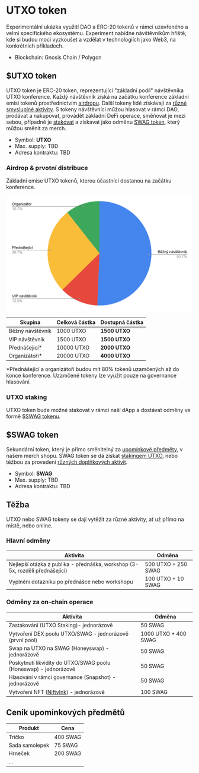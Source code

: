 # UTXO token

Experimentální ukázka využití DAO a ERC-20 tokenů v rámci uzavřeného a velmi specifického ekosystému. Experiment nabídne návštěvníkům hřiště, kde si budou moci vyzkoušet a vzdělat v technologiích jako Web3, na konkrétních příkladech.

* Blockchain: Gnosis Chain / Polygon

## $UTXO token

UTXO token je ERC-20 token, reprezentující "základní podíl" návštěvníka UTXO konference. Každý návštěvník získá na začátku konference základní emisi tokenů prostřednictvím [airdropu](utxo-token.md#airdrop). Další tokeny lidé získávají  za [různé smysluplné aktivity](utxo-token.md#hlavni-odmeny). S tokeny návštěvníci můžou hlasovat v rámci DAO, prodávat a nakupovat, provádět základní DeFi operace, směňovat je mezi sebou, případně je [stakovat](utxo-token.md#utxo-staking) a získavat jako odměnu [SWAG token](utxo-token.md#usdswag-token), který můžou směnit za merch.

* Symbol: **UTXO**
* Max. supply: TBD
* Adresa kontraktu: TBD

### Airdrop & prvotní distribuce&#x20;

Základní emise UTXO tokenů, kterou účastníci dostanou na začátku konference.

![Ukázkové rozložení distribuce UTXO](<../.gitbook/assets/navrh-distribuce-utxo (1).png>)

| Skupina          | Celková částka | Dostupná částka |
| ---------------- | -------------- | --------------- |
| Běžný návštěvník | 1000 UTXO      | **1500 UTXO**   |
| VIP návštěvník   | 1500 UTXO      | **1500 UTXO**   |
| Přednášející\*   | 10000 UTXO     | **2000 UTXO**   |
| Organizátoři\*   | 20000 UTXO     | **4000 UTXO**   |

\*Přednášející a organizátoři budou mít 80% tokenů uzamčených až do konce konference. Uzamčené tokeny lze využít pouze na governance hlasování.

### UTXO staking

UTXO token bude možné stakovat v rámci naší dApp a dostávat odměny ve formě [$SWAG tokenu](utxo-token.md#usdswag-token).

## $SWAG token

Sekundární token, který je přímo směnitelný za [upomínkové předměty](utxo-token.md#cenik-upominkovych-predmetu), v našem merch shopu. SWAG token se dá získat [stakingem UTXO](utxo-token.md#utxo-staking), nebo těžbou za provedení [různých doplňkových aktivit](utxo-token.md#hlavni-odmeny).

* Symbol: **SWAG**
* Max. supply: TBD
* Adresa kontraktu: TBD

## Těžba

UTXO nebo SWAG tokeny se dají vytěžit za různé aktivity, ať už přímo na místě, nebo online.

### Hlavní odměny

| Aktivita                                                                      | Odměna              |
| ----------------------------------------------------------------------------- | ------------------- |
| Nejlepší otázka z publika - přednáška, workshop (3-5x, rozdělí přednášející)  | 500 UTXO + 250 SWAG |
| Vyplnění dotazníku po přednášce nebo workshopu                                | 100 UTXO + 10 SWAG  |

### Odměny za on-chain operace

| Aktivita                                                         | Odměna               |
| ---------------------------------------------------------------- | -------------------- |
| Zastakování (UTXO Staking)- jednorázově                          | 50 SWAG              |
| Vytvoření DEX poolu UTXO/SWAG - jednorázově (první pool)         | 1000 UTXO + 400 SWAG |
| Swap na UTXO na SWAG (Honeyswap) - jednorázově                   | 50 SWAG              |
| Poskytnutí likvidity do UTXO/SWAG poolu (Honeswap) - jednorázově | 50 SWAG              |
| Hlasování v rámci governance (Snapshot) - jednorázově            | 50 SWAG              |
| Vytvoření NFT ([NiftyInk](https://nifty.ink)) - jednorázově      | 100 SWAG             |

## Ceník upomínkových předmětů

| Produkt        | Cena     |
| -------------- | -------- |
| Tričko         | 400 SWAG |
| Sada samolepek | 75 SWAG  |
| Hrneček        | 200 SWAG |
| ...            |          |

##
